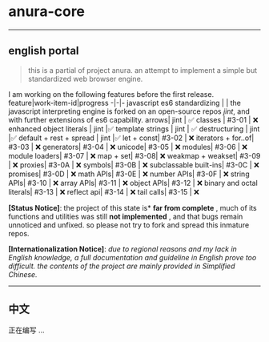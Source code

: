 # anura-core

---

## english portal

> this is a partial of project anura. an attempt to implement a simple but standardized web browser engine.

I am working on the following features before the first release.
feature|work-item-id|progress
-|-|-
javascript es6 standardizing |       | the javascript interpreting engine is forked on an open-source repos *jint*, and with further extensions of es6 capability.
 arrows| jint | :white_check_mark: 
 classes | #3-01 | :x:
 enhanced object literals | jint |:white_check_mark:
 template strings | jint | :white_check_mark:
 destructuring | jint |:white_check_mark:
 default + rest + spread | jint |:white_check_mark:
 let + const| #3-02 | :x:
 iterators + for..of| #3-03 | :x:
 generators| #3-04 | :x:
 unicode| #3-05 | :x:
 modules| #3-06 | :x:
 module loaders| #3-07 | :x:
 map + set| #3-08| :x:
 weakmap + weakset| #3-09 | :x:
 proxies| #3-0A | :x:
 symbols| #3-0B | :x:
 subclassable built-ins| #3-0C | :x:
 promises| #3-0D | :x:
 math APIs| #3-0E | :x:
 number APIs| #3-0F | :x:
 string APIs| #3-10 | :x:
 array APIs| #3-11 | :x:
 object APIs| #3-12 | :x:
 binary and octal literals| #3-13 | :x:
 reflect api| #3-14 | :x:
 tail calls| #3-15 | :x:

**[Status Notice]**: the project of this state is* **far from complete** , much of its functions and utilities was still **not implemented** , and that bugs remain unnoticed and unfixed. so please not try to fork and spread this inmature repos.

**[Internationalization Notice]**: *due to regional reasons and my lack in English knowledge, a full documentation and guideline in English prove too difficult. the contents of the project are mainly provided in Simplified Chinese.*

---

## 中文

正在编写 ...